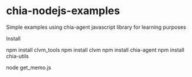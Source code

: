 # chia-nodejs-examples
Simple examples using chia-agent javascript library for learning purposes

Install

npm install clvm_tools
npm install clvm
npm install chia-agent
npm install chia-utils

node get_memo.js

